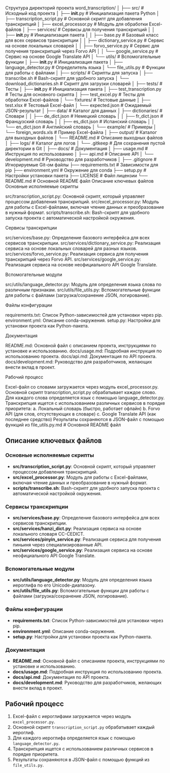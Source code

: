 Структура директорий проекта
word_transcription/
│
├── src/                      # Исходный код проекта
│   ├── __init__.py           # Инициализация пакета Python
│   ├── transcription_script.py # Основной скрипт для добавления транскрипций
│   ├── excel_processor.py    # Модуль для обработки Excel-файлов
│   ├── services/             # Сервисы для получения транскрипций
│   │   ├── __init__.py       # Инициализация пакета
│   │   ├── base.py           # Базовый класс для всех сервисов транскрипции
│   │   ├── dictionary_service.py # Сервис на основе локальных словарей
│   │   ├── forvo_service.py  # Сервис для получения транскрипций через Forvo API
│   │   └── google_service.py # Сервис на основе Google Translate API
│   └── utils/                # Вспомогательные функции
│       ├── __init__.py       # Инициализация пакета
│       ├── language_detector.py # Определитель языка
│       └── file_utils.py     # Функции для работы с файлами
│
├── scripts/                  # Скрипты для запуска
│   ├── transcribe.sh         # Bash-скрипт для удобного запуска
│   └── download_dictionaries.sh # Скрипт для загрузки словарей
│
├── tests/                    # Тесты
│   ├── __init__.py           # Инициализация пакета
│   ├── test_transcription.py # Тесты для основного скрипта
│   ├── test_excel.py         # Тесты для обработки Excel-файлов
│   └── fixtures/             # Тестовые данные
│       ├── test.xlsx         # Тестовый Excel-файл
│       └── expected.json     # Ожидаемый JSON-результат
│
├── data/                     # Каталог для данных
│   ├── dictionaries/         # Словари
│   │   ├── de_dict.json      # Немецкий словарь
│   │   ├── fr_dict.json      # Французский словарь
│   │   ├── es_dict.json      # Испанский словарь
│   │   └── en_dict.json      # Английский словарь
│   └── example/              # Примеры
│       └── foreign_words.xls # Пример Excel-файла
│
├── output/                   # Каталог для выходных файлов
│   └── README.md             # Описание выходных файлов
│
├── logs/                     # Каталог для логов
│   └── .gitkeep              # Для сохранения пустой директории в Git
│
├── docs/                     # Документация
│   ├── usage.md              # Инструкция по использованию
│   ├── api.md                # Описание API
│   └── development.md        # Руководство для разработчиков
│
├── .gitignore                # Игнорируемые Git-ом файлы
├── requirements.txt          # Зависимости для pip
├── environment.yml           # Окружение для conda
├── setup.py                  # Настройки установки пакета
├── LICENSE                   # Файл лицензии
└── README.md                 # Основной README файл
Описание ключевых файлов
Основные исполняемые скрипты

src/transcription_script.py: Основной скрипт, который управляет процессом добавления транскрипций.
src/excel_processor.py: Модуль для работы с Excel-файлами, включая чтение данных и преобразование в нужный формат.
scripts/transcribe.sh: Bash-скрипт для удобного запуска проекта с автоматической настройкой окружения.

Сервисы транскрипции

src/services/base.py: Определение базового интерфейса для всех сервисов транскрипции.
src/services/dictionary_service.py: Реализация сервиса на основе локальных словарей для разных языков.
src/services/forvo_service.py: Реализация сервиса для получения транскрипций через Forvo API.
src/services/google_service.py: Реализация сервиса на основе неофициального API Google Translate.

Вспомогательные модули

src/utils/language_detector.py: Модуль для определения языка слова по различным признакам.
src/utils/file_utils.py: Вспомогательные функции для работы с файлами (загрузка/сохранение JSON, логирование).

Файлы конфигурации

requirements.txt: Список Python-зависимостей для установки через pip.
environment.yml: Описание conda-окружения.
setup.py: Настройки для установки проекта как Python-пакета.

Документация

README.md: Основной файл с описанием проекта, инструкциями по установке и использованию.
docs/usage.md: Подробная инструкция по использованию проекта.
docs/api.md: Документация по API проекта.
docs/development.md: Руководство для разработчиков, желающих внести вклад в проект.

Рабочий процесс

Excel-файл со словами загружается через модуль excel_processor.py.
Основной скрипт transcription_script.py обрабатывает каждое слово.
Для каждого слова определяется язык с помощью language_detector.py.
Транскрипция ищется с использованием различных сервисов в порядке приоритета:
a. Локальный словарь (быстро, работает офлайн)
b. Forvo API (для слов, отсутствующих в словаре)
c. Google Translate API (как последнее средство)
Результаты сохраняются в JSON-файл с помощью функций из file_utils.py.md                 # Основной README файл


## Описание ключевых файлов

### Основные исполняемые скрипты

- **src/transcription_script.py**: Основной скрипт, который управляет процессом добавления транскрипций.
- **src/excel_processor.py**: Модуль для работы с Excel-файлами, включая чтение данных и преобразование в нужный формат.
- **scripts/transcribe.sh**: Bash-скрипт для удобного запуска проекта с автоматической настройкой окружения.

### Сервисы транскрипции

- **src/services/base.py**: Определение базового интерфейса для всех сервисов транскрипции.
- **src/services/hanzi_dict.py**: Реализация сервиса на основе локального словаря CC-CEDICT.
- **src/services/pinyin_service.py**: Реализация сервиса для получения пиньиня через специализированные API.
- **src/services/google_service.py**: Реализация сервиса на основе неофициального API Google Translate.

### Вспомогательные модули

- **src/utils/language_detector.py**: Модуль для определения языка иероглифа по его Unicode-диапазону.
- **src/utils/file_utils.py**: Вспомогательные функции для работы с файлами (загрузка/сохранение JSON, логирование).

### Файлы конфигурации

- **requirements.txt**: Список Python-зависимостей для установки через pip.
- **environment.yml**: Описание conda-окружения.
- **setup.py**: Настройки для установки проекта как Python-пакета.

### Документация

- **README.md**: Основной файл с описанием проекта, инструкциями по установке и использованию.
- **docs/usage.md**: Подробная инструкция по использованию проекта.
- **docs/api.md**: Документация по API проекта.
- **docs/development.md**: Руководство для разработчиков, желающих внести вклад в проект.

## Рабочий процесс

1. Excel-файл с иероглифами загружается через модуль `excel_processor.py`.
2. Основной скрипт `transcription_script.py` обрабатывает каждый иероглиф.
3. Для каждого иероглифа определяется язык с помощью `language_detector.py`.
4. Транскрипция ищется с использованием различных сервисов в порядке приоритета.
5. Результаты сохраняются в JSON-файл с помощью функций из `file_utils.py`.
